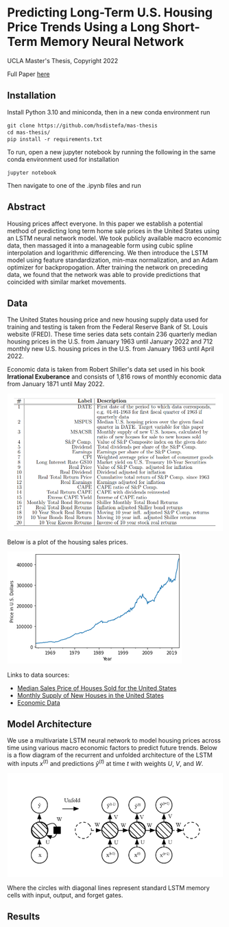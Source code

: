 # Predicting Long-Term U.S. Housing Price Trends Using a Long Short-Term Memory Neural Network

UCLA Master's Thesis, Copyright 2022

Full Paper [here](https://github.com/hsdistefa/mas-thesis/blob/master/manuscript/Harrison_DiStefano_MAS_Thesis.pdf)

## Installation

Install Python 3.10 and miniconda, then in a new conda environment run

```
git clone https://github.com/hsdistefa/mas-thesis
cd mas-thesis/
pip install -r requirements.txt
```

To run, open a new jupyter notebook by running the following in the same conda environment used for installation

```
jupyter notebook
```

Then navigate to one of the .ipynb files and run


## Abstract
Housing prices affect everyone. In this paper we establish a potential method of predicting long term home sale prices in the United States using an LSTM neural network model. We took publicly available macro economic data, then massaged it into a manageable form using cubic spline interpolation and logarithmic differencing. We then introduce the LSTM model using feature standardization, min-max normalization, and an Adam optimizer for backpropogation. After training the network on preceding data, we found that the network was able to provide predictions that coincided with similar market movements.

## Data

The United States housing price and new housing supply data used for training and testing is taken from the Federal Reserve Bank of St. Louis website (FRED). These time series data sets contain 236 quarterly median housing prices in the U.S. from January 1963 until January 2022 and 712 monthly new U.S. housing prices in the U.S. from January 1963 until April 2022.

Economic data is taken from Robert Shiller's data set used in his book **Irrational Exuberance** and consists of 1,816 rows of monthly economic data from January 1871 until May 2022.

![Data Details](figures/data_info_table.png)

Below is a plot of the housing sales prices.

![U.S. Median Sales Price of Houses Sold](figures/MSPUS_pandas.png)

Links to data sources:

- [Median Sales Price of Houses Sold for the United States](https://fred.stlouisfed.org/series/MSPUS)
- [Monthly Supply of New Houses in the United States](https://fred.stlouisfed.org/series/MSACSR)
- [Economic Data](http://www.econ.yale.edu/~shiller/data.htm)



## Model Architecture

We use a multivariate LSTM neural network to model housing prices across time using various macro economic factors to predict future trends. Below is a flow diagram of the recurrent and unfolded architecture of the LSTM with inputs $x^{(t)}$ and predictions $\hat{y}^{(t)}$ at time $t$ with weights $U$, $V$, and $W$.

![LSTM Architecture](figures/lstm_architecture4.png)

Where the circles with diagonal lines represent standard LSTM memory cells with input, output, and forget gates.


## Results





